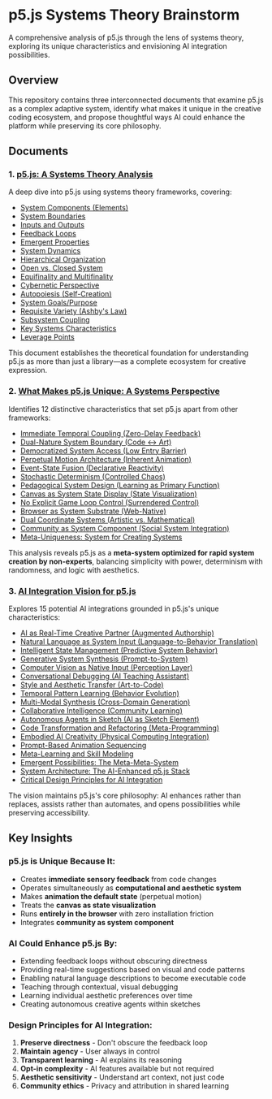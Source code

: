 # p5.js Systems Theory Brainstorm

A comprehensive analysis of p5.js through the lens of systems theory, exploring its unique characteristics and envisioning AI integration possibilities.

## Overview

This repository contains three interconnected documents that examine p5.js as a complex adaptive system, identify what makes it unique in the creative coding ecosystem, and propose thoughtful ways AI could enhance the platform while preserving its core philosophy.

## Documents

### 1. [p5.js: A Systems Theory Analysis](./p5js-systems-analysis.md)

A deep dive into p5.js using systems theory frameworks, covering:
- [System Components (Elements)](./p5js-systems-analysis.md#1-system-components-elements)
- [System Boundaries](./p5js-systems-analysis.md#2-system-boundaries)
- [Inputs and Outputs](./p5js-systems-analysis.md#3-inputs-and-outputs)
- [Feedback Loops](./p5js-systems-analysis.md#4-feedback-loops)
- [Emergent Properties](./p5js-systems-analysis.md#5-emergent-properties)
- [System Dynamics](./p5js-systems-analysis.md#6-system-dynamics)
- [Hierarchical Organization](./p5js-systems-analysis.md#7-hierarchical-organization)
- [Open vs. Closed System](./p5js-systems-analysis.md#8-open-vs-closed-system)
- [Equifinality and Multifinality](./p5js-systems-analysis.md#9-equifinality-and-multifinality)
- [Cybernetic Perspective](./p5js-systems-analysis.md#10-cybernetic-perspective)
- [Autopoiesis (Self-Creation)](./p5js-systems-analysis.md#11-autopoiesis-self-creation)
- [System Goals/Purpose](./p5js-systems-analysis.md#12-system-goalspurpose)
- [Requisite Variety (Ashby's Law)](./p5js-systems-analysis.md#13-requisite-variety-ashbys-law)
- [Subsystem Coupling](./p5js-systems-analysis.md#14-subsystem-coupling)
- [Key Systems Characteristics](./p5js-systems-analysis.md#key-systems-characteristics)
- [Leverage Points](./p5js-systems-analysis.md#leverage-points-places-to-intervene)

This document establishes the theoretical foundation for understanding p5.js as more than just a library—as a complete ecosystem for creative expression.

### 2. [What Makes p5.js Unique: A Systems Perspective](./p5js-unique-characteristics.md)

Identifies 12 distinctive characteristics that set p5.js apart from other frameworks:
- [Immediate Temporal Coupling (Zero-Delay Feedback)](./p5js-unique-characteristics.md#1-immediate-temporal-coupling-zero-delay-feedback)
- [Dual-Nature System Boundary (Code ↔ Art)](./p5js-unique-characteristics.md#2-dual-nature-system-boundary-code--art)
- [Democratized System Access (Low Entry Barrier)](./p5js-unique-characteristics.md#3-democratized-system-access-low-entry-barrier)
- [Perpetual Motion Architecture (Inherent Animation)](./p5js-unique-characteristics.md#4-perpetual-motion-architecture-inherent-animation)
- [Event-State Fusion (Declarative Reactivity)](./p5js-unique-characteristics.md#5-event-state-fusion-declarative-reactivity)
- [Stochastic Determinism (Controlled Chaos)](./p5js-unique-characteristics.md#6-stochastic-determinism-controlled-chaos)
- [Pedagogical System Design (Learning as Primary Function)](./p5js-unique-characteristics.md#7-pedagogical-system-design-learning-as-primary-function)
- [Canvas as System State Display (State Visualization)](./p5js-unique-characteristics.md#8-canvas-as-system-state-display-state-visualization)
- [No Explicit Game Loop Control (Surrendered Control)](./p5js-unique-characteristics.md#9-no-explicit-game-loop-control-surrendered-control)
- [Browser as System Substrate (Web-Native)](./p5js-unique-characteristics.md#10-browser-as-system-substrate-web-native)
- [Dual Coordinate Systems (Artistic vs. Mathematical)](./p5js-unique-characteristics.md#11-dual-coordinate-systems-artistic-vs-mathematical)
- [Community as System Component (Social System Integration)](./p5js-unique-characteristics.md#12-community-as-system-component-social-system-integration)
- [Meta-Uniqueness: System for Creating Systems](./p5js-unique-characteristics.md#meta-uniqueness-system-for-creating-systems)

This analysis reveals p5.js as a **meta-system optimized for rapid system creation by non-experts**, balancing simplicity with power, determinism with randomness, and logic with aesthetics.

### 3. [AI Integration Vision for p5.js](./p5js-ai-integration-vision.md)

Explores 15 potential AI integrations grounded in p5.js's unique characteristics:
- [AI as Real-Time Creative Partner (Augmented Authorship)](./p5js-ai-integration-vision.md#1-ai-as-real-time-creative-partner-augmented-authorship)
- [Natural Language as System Input (Language-to-Behavior Translation)](./p5js-ai-integration-vision.md#2-natural-language-as-system-input-language-to-behavior-translation)
- [Intelligent State Management (Predictive System Behavior)](./p5js-ai-integration-vision.md#3-intelligent-state-management-predictive-system-behavior)
- [Generative System Synthesis (Prompt-to-System)](./p5js-ai-integration-vision.md#4-generative-system-synthesis-prompt-to-system)
- [Computer Vision as Native Input (Perception Layer)](./p5js-ai-integration-vision.md#5-computer-vision-as-native-input-perception-layer)
- [Conversational Debugging (AI Teaching Assistant)](./p5js-ai-integration-vision.md#6-conversational-debugging-ai-teaching-assistant)
- [Style and Aesthetic Transfer (Art-to-Code)](./p5js-ai-integration-vision.md#7-style-and-aesthetic-transfer-art-to-code)
- [Temporal Pattern Learning (Behavior Evolution)](./p5js-ai-integration-vision.md#8-temporal-pattern-learning-behavior-evolution)
- [Multi-Modal Synthesis (Cross-Domain Generation)](./p5js-ai-integration-vision.md#9-multi-modal-synthesis-cross-domain-generation)
- [Collaborative Intelligence (Community Learning)](./p5js-ai-integration-vision.md#10-collaborative-intelligence-community-learning)
- [Autonomous Agents in Sketch (AI as Sketch Element)](./p5js-ai-integration-vision.md#11-autonomous-agents-in-sketch-ai-as-sketch-element)
- [Code Transformation and Refactoring (Meta-Programming)](./p5js-ai-integration-vision.md#12-code-transformation-and-refactoring-meta-programming)
- [Embodied AI Creativity (Physical Computing Integration)](./p5js-ai-integration-vision.md#13-embodied-ai-creativity-physical-computing-integration)
- [Prompt-Based Animation Sequencing](./p5js-ai-integration-vision.md#14-prompt-based-animation-sequencing)
- [Meta-Learning and Skill Modeling](./p5js-ai-integration-vision.md#15-meta-learning-and-skill-modeling)
- [Emergent Possibilities: The Meta-Meta-System](./p5js-ai-integration-vision.md#emergent-possibilities-the-meta-meta-system)
- [System Architecture: The AI-Enhanced p5.js Stack](./p5js-ai-integration-vision.md#system-architecture-the-ai-enhanced-p5js-stack)
- [Critical Design Principles for AI Integration](./p5js-ai-integration-vision.md#critical-design-principles-for-ai-integration)

The vision maintains p5.js's core philosophy: AI enhances rather than replaces, assists rather than automates, and opens possibilities while preserving accessibility.

## Key Insights

### p5.js is Unique Because It:
- Creates **immediate sensory feedback** from code changes
- Operates simultaneously as **computational and aesthetic system**
- Makes **animation the default state** (perpetual motion)
- Treats the **canvas as state visualization**
- Runs **entirely in the browser** with zero installation friction
- Integrates **community as system component**

### AI Could Enhance p5.js By:
- Extending feedback loops without obscuring directness
- Providing real-time suggestions based on visual and code patterns
- Enabling natural language descriptions to become executable code
- Teaching through contextual, visual debugging
- Learning individual aesthetic preferences over time
- Creating autonomous creative agents within sketches

### Design Principles for AI Integration:
1. **Preserve directness** - Don't obscure the feedback loop
2. **Maintain agency** - User always in control
3. **Transparent learning** - AI explains its reasoning
4. **Opt-in complexity** - AI features available but not required
5. **Aesthetic sensitivity** - Understand art context, not just code
6. **Community ethics** - Privacy and attribution in shared learning
